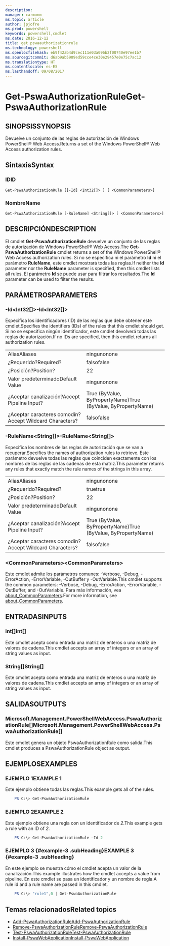 ```yaml
---
description: 
manager: carmonm
ms.topic: article
author: jpjofre
ms.prod: powershell
keywords: powershell,cmdlet
ms.date: 2016-12-12
title: get pswaauthorizationrule
ms.technology: powershell
ms.openlocfilehash: eb9f42ab4d9cec111e03a096b2f00740e97ee1b7
ms.sourcegitcommit: d6ab9ab5909ed59cce4ce30e29457e0e75c7ac12
ms.translationtype: HT
ms.contentlocale: es-ES
ms.lasthandoff: 09/08/2017
---
```

# <a name="get-pswaauthorizationrule"></a><span data-ttu-id="0075e-103">Get-PswaAuthorizationRule</span><span class="sxs-lookup"><span data-stu-id="0075e-103">Get-PswaAuthorizationRule</span></span>

## <a name="synopsis"></a><span data-ttu-id="0075e-104">SINOPSIS</span><span class="sxs-lookup"><span data-stu-id="0075e-104">SYNOPSIS</span></span>

<span data-ttu-id="0075e-105">Devuelve un conjunto de las reglas de autorización de Windows PowerShell® Web Access.</span><span class="sxs-lookup"><span data-stu-id="0075e-105">Returns a set of the Windows PowerShell® Web Access authorization rules.</span></span>

## <a name="syntax"></a><span data-ttu-id="0075e-106">Sintaxis</span><span class="sxs-lookup"><span data-stu-id="0075e-106">Syntax</span></span>

### <a name="id"></a><span data-ttu-id="0075e-107">ID</span><span class="sxs-lookup"><span data-stu-id="0075e-107">ID</span></span>
```
Get-PswaAuthorizationRule [[-Id] <Int32[]> ] [ <CommonParameters>]
```

### <a name="name"></a><span data-ttu-id="0075e-108">Nombre</span><span class="sxs-lookup"><span data-stu-id="0075e-108">Name</span></span>
```
Get-PswaAuthorizationRule [-RuleName] <String[]> [ <CommonParameters>]
```

## <a name="description"></a><span data-ttu-id="0075e-109">DESCRIPCIÓN</span><span class="sxs-lookup"><span data-stu-id="0075e-109">DESCRIPTION</span></span>

<span data-ttu-id="0075e-110">El cmdlet **Get-PswaAuthorizationRule** devuelve un conjunto de las reglas de autorización de Windows PowerShell® Web Access.</span><span class="sxs-lookup"><span data-stu-id="0075e-110">The **Get-PswaAuthorizationRule** cmdlet returns a set of the Windows PowerShell® Web Access authorization rules.</span></span>
<span data-ttu-id="0075e-111">Si no se especifica ni el parámetro **Id** ni el parámetro **RuleName**, este cmdlet mostrará todas las reglas.</span><span class="sxs-lookup"><span data-stu-id="0075e-111">If neither the **Id** parameter nor the **RuleName** parameter is specified, then this cmdlet lists all rules.</span></span> <span data-ttu-id="0075e-112">El parámetro **Id** se puede usar para filtrar los resultados.</span><span class="sxs-lookup"><span data-stu-id="0075e-112">The **Id** parameter can be used to filter the results.</span></span>

## <a name="parameters"></a><span data-ttu-id="0075e-113">PARÁMETROS</span><span class="sxs-lookup"><span data-stu-id="0075e-113">PARAMETERS</span></span>

### <a name="-idltint32gt"></a><span data-ttu-id="0075e-114">-Id&lt;Int32\[\]&gt;</span><span class="sxs-lookup"><span data-stu-id="0075e-114">-Id&lt;Int32\[\]&gt;</span></span>

<span data-ttu-id="0075e-115">Especifica los identificadores (ID) de las reglas que debe obtener este cmdlet.</span><span class="sxs-lookup"><span data-stu-id="0075e-115">Specifies the identifiers (IDs) of the rules that this cmdlet should get.</span></span> <span data-ttu-id="0075e-116">Si no se especifica ningún identificador, este cmdlet devolverá todas las reglas de autorización.</span><span class="sxs-lookup"><span data-stu-id="0075e-116">If no IDs are specified, then this cmdlet returns all authorization rules.</span></span>

|||  
|-|-|
| <span data-ttu-id="0075e-117">Alias</span><span class="sxs-lookup"><span data-stu-id="0075e-117">Aliases</span></span>                              | <span data-ttu-id="0075e-118">ninguno</span><span class="sxs-lookup"><span data-stu-id="0075e-118">none</span></span>                                 |
| <span data-ttu-id="0075e-119">¿Requerido?</span><span class="sxs-lookup"><span data-stu-id="0075e-119">Required?</span></span>                            | <span data-ttu-id="0075e-120">falso</span><span class="sxs-lookup"><span data-stu-id="0075e-120">false</span></span>                                |
| <span data-ttu-id="0075e-121">¿Posición?</span><span class="sxs-lookup"><span data-stu-id="0075e-121">Position?</span></span>                            | <span data-ttu-id="0075e-122">2</span><span class="sxs-lookup"><span data-stu-id="0075e-122">2</span></span>                                    |
| <span data-ttu-id="0075e-123">Valor predeterminado</span><span class="sxs-lookup"><span data-stu-id="0075e-123">Default Value</span></span>                        | <span data-ttu-id="0075e-124">ninguno</span><span class="sxs-lookup"><span data-stu-id="0075e-124">none</span></span>                                 |
| <span data-ttu-id="0075e-125">¿Aceptar canalización?</span><span class="sxs-lookup"><span data-stu-id="0075e-125">Accept Pipeline Input?</span></span>               | <span data-ttu-id="0075e-126">True (ByValue, ByPropertyName)</span><span class="sxs-lookup"><span data-stu-id="0075e-126">True (ByValue, ByPropertyName)</span></span>       |
| <span data-ttu-id="0075e-127">¿Aceptar caracteres comodín?</span><span class="sxs-lookup"><span data-stu-id="0075e-127">Accept Wildcard Characters?</span></span>          | <span data-ttu-id="0075e-128">falso</span><span class="sxs-lookup"><span data-stu-id="0075e-128">false</span></span>                                |

### <a name="-rulenameltstringgt"></a><span data-ttu-id="0075e-129">-RuleName&lt;String\[\]&gt;</span><span class="sxs-lookup"><span data-stu-id="0075e-129">-RuleName&lt;String\[\]&gt;</span></span>

<span data-ttu-id="0075e-130">Especifica los nombres de las reglas de autorización que se van a recuperar.</span><span class="sxs-lookup"><span data-stu-id="0075e-130">Specifies the names of authorization rules to retrieve.</span></span> <span data-ttu-id="0075e-131">Este parámetro devuelve todas las reglas que coinciden exactamente con los nombres de las reglas de las cadenas de esta matriz.</span><span class="sxs-lookup"><span data-stu-id="0075e-131">This parameter returns any rules that exactly match the rule names of the strings in this array.</span></span>

|||  
|-|-|
| <span data-ttu-id="0075e-132">Alias</span><span class="sxs-lookup"><span data-stu-id="0075e-132">Aliases</span></span>                              | <span data-ttu-id="0075e-133">ninguno</span><span class="sxs-lookup"><span data-stu-id="0075e-133">none</span></span>                                 |
| <span data-ttu-id="0075e-134">¿Requerido?</span><span class="sxs-lookup"><span data-stu-id="0075e-134">Required?</span></span>                            | <span data-ttu-id="0075e-135">true</span><span class="sxs-lookup"><span data-stu-id="0075e-135">true</span></span>                                 |
| <span data-ttu-id="0075e-136">¿Posición?</span><span class="sxs-lookup"><span data-stu-id="0075e-136">Position?</span></span>                            | <span data-ttu-id="0075e-137">2</span><span class="sxs-lookup"><span data-stu-id="0075e-137">2</span></span>                                    |
| <span data-ttu-id="0075e-138">Valor predeterminado</span><span class="sxs-lookup"><span data-stu-id="0075e-138">Default Value</span></span>                        | <span data-ttu-id="0075e-139">ninguno</span><span class="sxs-lookup"><span data-stu-id="0075e-139">none</span></span>                                 |
| <span data-ttu-id="0075e-140">¿Aceptar canalización?</span><span class="sxs-lookup"><span data-stu-id="0075e-140">Accept Pipeline Input?</span></span>               | <span data-ttu-id="0075e-141">True (ByValue, ByPropertyName)</span><span class="sxs-lookup"><span data-stu-id="0075e-141">True (ByValue, ByPropertyName)</span></span>       |
| <span data-ttu-id="0075e-142">¿Aceptar caracteres comodín?</span><span class="sxs-lookup"><span data-stu-id="0075e-142">Accept Wildcard Characters?</span></span>          | <span data-ttu-id="0075e-143">falso</span><span class="sxs-lookup"><span data-stu-id="0075e-143">false</span></span>                                |

### <a name="ltcommonparametersgt"></a><span data-ttu-id="0075e-144">&lt;CommonParameters&gt;</span><span class="sxs-lookup"><span data-stu-id="0075e-144">&lt;CommonParameters&gt;</span></span>

<span data-ttu-id="0075e-145">Este cmdlet admite los parámetros comunes: -Verbose, -Debug, -ErrorAction, -ErrorVariable, -OutBuffer y -OutVariable.</span><span class="sxs-lookup"><span data-stu-id="0075e-145">This cmdlet supports the common parameters: -Verbose, -Debug, -ErrorAction, -ErrorVariable, -OutBuffer, and -OutVariable.</span></span>
<span data-ttu-id="0075e-146">Para más información, vea [about_CommonParameters](http://go.microsoft.com/fwlink/p/?LinkID=113216).</span><span class="sxs-lookup"><span data-stu-id="0075e-146">For more information, see [about_CommonParameters](http://go.microsoft.com/fwlink/p/?LinkID=113216).</span></span>

## <a name="inputs"></a><span data-ttu-id="0075e-147">ENTRADAS</span><span class="sxs-lookup"><span data-stu-id="0075e-147">INPUTS</span></span>

### <a name="int"></a><span data-ttu-id="0075e-148">int\[\]</span><span class="sxs-lookup"><span data-stu-id="0075e-148">int\[\]</span></span>

<span data-ttu-id="0075e-149">Este cmdlet acepta como entrada una matriz de enteros o una matriz de valores de cadena.</span><span class="sxs-lookup"><span data-stu-id="0075e-149">This cmdlet accepts an array of integers or an array of string values as input.</span></span>

### <a name="string"></a><span data-ttu-id="0075e-150">String\[\]</span><span class="sxs-lookup"><span data-stu-id="0075e-150">String\[\]</span></span>

<span data-ttu-id="0075e-151">Este cmdlet acepta como entrada una matriz de enteros o una matriz de valores de cadena.</span><span class="sxs-lookup"><span data-stu-id="0075e-151">This cmdlet accepts an array of integers or an array of string values as input.</span></span>

## <a name="outputs"></a><span data-ttu-id="0075e-152">SALIDAS</span><span class="sxs-lookup"><span data-stu-id="0075e-152">OUTPUTS</span></span>

### <a name="microsoftmanagementpowershellwebaccesspswaauthorizationrule"></a><span data-ttu-id="0075e-153">Microsoft.Management.PowerShellWebAccess.PswaAuthorizationRule\[\]</span><span class="sxs-lookup"><span data-stu-id="0075e-153">Microsoft.Management.PowerShellWebAccess.PswaAuthorizationRule\[\]</span></span>

<span data-ttu-id="0075e-154">Este cmdlet genera un objeto PswaAuthorizationRule como salida.</span><span class="sxs-lookup"><span data-stu-id="0075e-154">This cmdlet produces a PswaAuthorizationRule object as output.</span></span>


## <a name="examples"></a><span data-ttu-id="0075e-155">EJEMPLOS</span><span class="sxs-lookup"><span data-stu-id="0075e-155">EXAMPLES</span></span>

### <a name="example-1"></a><span data-ttu-id="0075e-156">EJEMPLO 1</span><span class="sxs-lookup"><span data-stu-id="0075e-156">EXAMPLE 1</span></span>

<span data-ttu-id="0075e-157">Este ejemplo obtiene todas las reglas.</span><span class="sxs-lookup"><span data-stu-id="0075e-157">This example gets all of the rules.</span></span>

```PowerShell
    PS C:\> Get-PswaAuthorizationRule
```

### <a name="example-2"></a><span data-ttu-id="0075e-158">EJEMPLO 2</span><span class="sxs-lookup"><span data-stu-id="0075e-158">EXAMPLE 2</span></span>

<span data-ttu-id="0075e-159">Este ejemplo obtiene una regla con un identificador de *2*.</span><span class="sxs-lookup"><span data-stu-id="0075e-159">This example gets a rule with an ID of *2*.</span></span>

```PowerShell
    PS C:\> Get-PswaAuthorizationRule –Id 2
```

### <a name="example-3-example-3-subheading"></a><span data-ttu-id="0075e-160">EJEMPLO 3 {#example-3 .subHeading}</span><span class="sxs-lookup"><span data-stu-id="0075e-160">EXAMPLE 3 {#example-3 .subHeading}</span></span>

<span data-ttu-id="0075e-161">En este ejemplo se muestra cómo el cmdlet acepta un valor de la canalización.</span><span class="sxs-lookup"><span data-stu-id="0075e-161">This example illustrates how the cmdlet accepts a value from pipeline.</span></span>
<span data-ttu-id="0075e-162">En este cmdlet se pasa un identificador y un nombre de regla.</span><span class="sxs-lookup"><span data-stu-id="0075e-162">A rule id and a rule name are passed in this cmdlet.</span></span>

```PowerShell
    PS C:\> "rule1",0 | Get-PswaAuthorizationRule
```

## <a name="related-topics"></a><span data-ttu-id="0075e-163">Temas relacionados</span><span class="sxs-lookup"><span data-stu-id="0075e-163">Related topics</span></span>

- [<span data-ttu-id="0075e-164">Add-PswaAuthorizationRule</span><span class="sxs-lookup"><span data-stu-id="0075e-164">Add-PswaAuthorizationRule</span></span>](add-pswaauthorizationrule.md)
- [<span data-ttu-id="0075e-165">Remove-PswaAuthorizationRule</span><span class="sxs-lookup"><span data-stu-id="0075e-165">Remove-PswaAuthorizationRule</span></span>](remove-pswaauthorizationrule.md)
- [<span data-ttu-id="0075e-166">Test-PswaAuthorizationRule</span><span class="sxs-lookup"><span data-stu-id="0075e-166">Test-PswaAuthorizationRule</span></span>](test-pswaauthorizationrule.md)
- [<span data-ttu-id="0075e-167">Install-PswaWebApplication</span><span class="sxs-lookup"><span data-stu-id="0075e-167">Install-PswaWebApplication</span></span>](install-pswawebapplication.md)
